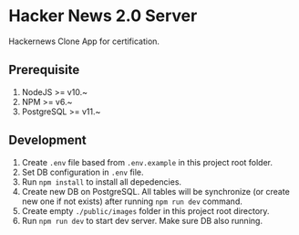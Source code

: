 # Hacker News 2.0 Server

Hackernews Clone App for certification.

## Prerequisite

1. NodeJS >= v10.~
2. NPM >= v6.~
3. PostgreSQL >= v11.~

## Development

1. Create `.env` file based from `.env.example` in this project root folder.
2. Set DB configuration in `.env` file.
3. Run `npm install` to install all depedencies.
4. Create new DB on PostgreSQL. All tables will be synchronize (or create new one if not exists) after running `npm run dev` command.
5. Create empty `./public/images` folder in this project root directory.
6. Run `npm run dev` to start dev server. Make sure DB also running.
